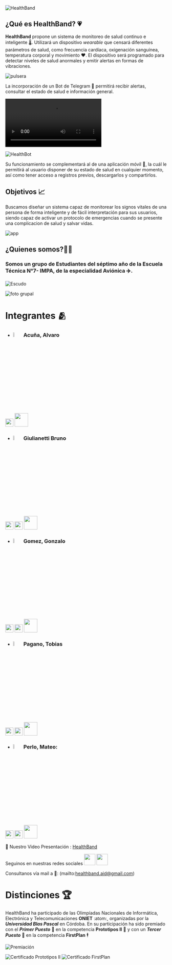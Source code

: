 ![HealthBand](https://github.com/impatrq/healthband/blob/main/assets/logo%20completo.png)

## ¿Qué es HealthBand? 💗

**HealthBand** propone un sistema de monitoreo de salud continuo e inteligente :thermometer:. Utilizará un dispositivo *wearable* que censará diferentes parámetros de salud, como frecuencia cardíaca, oxigenación sanguínea, temperatura corporal y movimiento :heart:. El dispositivo será programado para detectar niveles de salud anormales y emitir alertas en formas de vibraciones.

![pulsera](https://github.com/impatrq/healthband/blob/main/assets/health_band.jpg)


La incorporación de un Bot de Telegram 💬 permitirá recibir alertas, consultar el estado de salud e información general.


![HealthBot](https://github.com/impatrq/healthband/blob/main/assets/bot%20de%20telegram.mp4)

![HealthBot](https://github.com/impatrq/healthband/blob/main/assets/bot_telegram_cap.jpg)




Su funcionamiento se complementará al de una aplicación móvil :iphone:, la cuál le permitirá al usuario disponer de su estado de salud en cualquier momento, así como tener acceso a registros previos, descargarlos y compartirlos.



## Objetivos 📈

Buscamos diseñar un sistema capaz de monitorear los signos vitales de una persona de forma inteligente y de fácil interpretación para sus usuarios,  siendo capaz de activar un protocolo de emergencias cuando se presente una complicacion de salud y salvar vidas. 

![app](https://github.com/impatrq/healthband/blob/main/assets/app_image.png)

## ¿Quienes somos?👨‍🎓

### Somos un grupo de Estudiantes del séptimo año de la **Escuela Técnica N°7- IMPA**, de la especialidad **Aviónica** ✈️.


![Escudo](logo.png)


![foto grupal](assets/fotogrupal.jpg)


# Integrantes 🫂


* ### <img src ='https://github.com/impatrq/healthband/blob/main/assets/alvaro_acuña.jpg' alt = 'Acuña' width = "6%"/> Acuña, Alvaro
[<img src="https://github.com/tobiasp25/tobiasp25/blob/main/81AAE124-0B8F-4C13-B814-09BCAB1E2FAA.PNG" width=25>](https://www.linkedin.com/in/álvaro-daniel-acuña-788ab9264/)
[<img src="https://github.com/impatrq/healthband/blob/main/assets/663-6633616_icono-de-correo-blanco-png.png-removebg-preview.png" width=42 color='#fcb6da'>](alvarodaniel977@gmail.com)



* ### <img src ='https://github.com/impatrq/healthband/blob/main/assets/br1.jpg' alt = 'Giulianetti' width = "6%"/> Giulianetti Bruno
[<img src="https://github.com/tobiasp25/tobiasp25/blob/main/C30477D6-336B-46B0-B594-780BA953D7ED.PNG" width=25 color='#fcb6da'>](https://www.instagram.com/br1egm/) 
[<img src="https://github.com/tobiasp25/tobiasp25/blob/main/81AAE124-0B8F-4C13-B814-09BCAB1E2FAA.PNG" width=25>](https://www.linkedin.com/in/bruno-giulianetti-527489281/)
[<img src="https://github.com/impatrq/healthband/blob/main/assets/663-6633616_icono-de-correo-blanco-png.png-removebg-preview.png" width=42 color='#fcb6da'>](zazitag@gmail.com)



* ### <img src ='https://github.com/impatrq/healthband/blob/main/assets/gonzalo_gomez.jpg' alt = 'Gomez' width = "6%"/> Gomez, Gonzalo
[<img src="https://github.com/tobiasp25/tobiasp25/blob/main/C30477D6-336B-46B0-B594-780BA953D7ED.PNG" width=25 color='#fcb6da'>](https://www.instagram.com/gomez.gonza01/) 
[<img src="https://github.com/tobiasp25/tobiasp25/blob/main/81AAE124-0B8F-4C13-B814-09BCAB1E2FAA.PNG" width=25>](https://www.linkedin.com/in/gonzalo-martin-gomez-5134b2280/)
[<img src="https://github.com/impatrq/healthband/blob/main/assets/663-6633616_icono-de-correo-blanco-png.png-removebg-preview.png" width=42 color='#fcb6da'>](gonzalogomez9673@gmail.com)



* ### <img src ='https://github.com/impatrq/healthband/blob/main/assets/tobias.jpg' alt = 'Pagano' width = "6%"/> Pagano, Tobias 
[<img src="https://github.com/tobiasp25/tobiasp25/blob/main/C30477D6-336B-46B0-B594-780BA953D7ED.PNG" width=25 color='#fcb6da'>](https://www.instagram.com/tobiass.p/) 
[<img src="https://github.com/tobiasp25/tobiasp25/blob/main/81AAE124-0B8F-4C13-B814-09BCAB1E2FAA.PNG" width=25>](https://www.linkedin.com/in/tob%C3%ADas-pagano-05b810268/)
[<img src="https://github.com/impatrq/healthband/blob/main/assets/663-6633616_icono-de-correo-blanco-png.png-removebg-preview.png" width=42 color='#fcb6da'>](paganotobias05@gmail.com)



* ### <img src ='https://github.com/impatrq/healthband/blob/main/assets/mateo_perlo.jpg' alt = 'Perlo' width = "6%"/> Perlo, Mateo:
[<img src="https://github.com/tobiasp25/tobiasp25/blob/main/C30477D6-336B-46B0-B594-780BA953D7ED.PNG" width=25 color='#fcb6da'>](https://www.instagram.com/mateo.perlo32/) 
[<img src="https://github.com/tobiasp25/tobiasp25/blob/main/81AAE124-0B8F-4C13-B814-09BCAB1E2FAA.PNG" width=25>](https://www.linkedin.com/in/mateo-perlo-324630273/)
[<img src="https://github.com/impatrq/healthband/blob/main/assets/663-6633616_icono-de-correo-blanco-png.png-removebg-preview.png" width=42 color='#fcb6da'>](mateoperlo22@gmail.com)

🎥 Nuestro Video Presentación : [HealthBand](https://www.youtube.com/watch?v=138KptZaLyc)

Seguinos en nuestras redes sociales 
[<img src="https://github.com/tobiasp25/tobiasp25/blob/main/C30477D6-336B-46B0-B594-780BA953D7ED.PNG" width=35 color='#fcb6da'>](https://www.instagram.com/healthband.aid/) 
[<img src="https://github.com/tobiasp25/tobiasp25/blob/main/81AAE124-0B8F-4C13-B814-09BCAB1E2FAA.PNG" width=35>](https://www.linkedin.com/company/healthband-aid/about/?viewAsMember=true)

Consultanos vía mail a 📧: (mailto:healthband.aid@gmail.com) 


# Distinciones 🏆

HealthBand ha participado de las Olimpíadas Nacionales de Informática, Electrónica y Telecomunicaciones **ONIET** :atom:, organizadas por la ***Universidad Blas Pascal*** en Córdoba. En su participación ha sido premiado con el ***Primer Puesto*** 🥇 en la competencia **Prototipos II** 🤖 y con un ***Tercer Puesto*** 🥉 en la competencia **FirstPlan** 🕴️


![Premiación](https://github.com/impatrq/healthband/blob/main/assets/premiacion%20oniet.JPG)

![Certificado Prototipos II](https://github.com/impatrq/healthband/blob/main/assets/certificado%20oniet_page-0001.jpg)
![Certificado FirstPlan](https://github.com/impatrq/healthband/blob/main/assets/certificado%20firstplan_page-0001.jpg)
